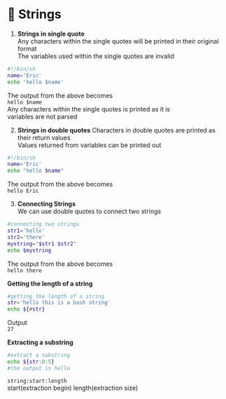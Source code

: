 # :star2: Strings

1. __Strings in single quote__  
Any characters within the single quotes will be printed in their original format  
The variables used within the single quotes are invalid  

```bash
#!/bin/sh
name='Eric'
echo 'hello $name'
```

The output from the above becomes  
`hello $name`  
Any characters within the single quotes is printed as it is  
variables are not parsed  

2. __Strings in double quotes__
Characters in double quotes are printed as their return values  
Values returned from variables can be printed out  

```bash
#!/bin/sh
name='Eric'
echo "hello $name"
```

The output from the above becomes  
`hello Eric`  

3. __Connecting Strings__  
We can use double quotes to connect two strings  

```bash
#connecting two strings
str1='hello'
str2='there'
mystring="$str1 $str2"
echo $mystring
```

The output from the above becomes  
`hello there`  

__Getting the length of a string__  

```bash
#getting the length of a string
str='hello this is a bash string'
echo ${#str}
```

Output  
`27`  

__Extracting a substring__  

```bash
#extract a substring
echo ${str:0:5}
#the output is hello
```

`string:start:length`  
start(extraction begin) length(extraction size)